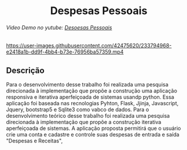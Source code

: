 <h1 align="center">
    Despesas Pessoais
</h1>

<h6>    
    <p>Video Demo no yutube: 
        <a href="https://www.youtube.com/watch?v=LeIYKaxELHQ"> Desoesas Pessoais</a>
    </p>
</h6>

https://user-images.githubusercontent.com/42475620/233794968-e2418a1b-dd9f-4bb4-b73e-76956ba57359.mp4

<h2>
    Descrição
</h2>
<p>
    Para o desenvolvimento desse trabalho foi realizada uma pesquisa direcionada à implementação que propõe a construção uma aplicação responsiva e iterativa aperfeiçoada de sistemas usandp python.
    Essa aplicação foi baseada nas recnologias Pyhton, Flask, Jjinja, Javascript, Jquery, bootstrap5 e Sqlite3  como vabco de dados.
Para o desenvolvimento teórico desse trabalho foi realizada uma pesquisa direcionada à implementação que propõe a construção iterativa aperfeiçoada de sistemas.
    A aplicação proposta permitirá que o usuário crie uma conta e cadastre e controle  suas despesas de entrada e saída "Despesas e Receitas",
</p>
